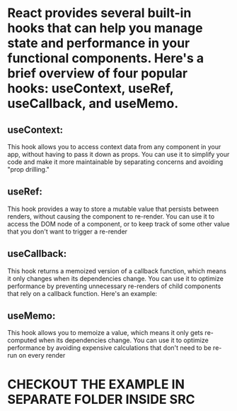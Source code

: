 # React provides several built-in hooks that can help you manage state and performance in your functional components. Here's a brief overview of four popular hooks: useContext, useRef, useCallback, and useMemo.

## useContext: 
This hook allows you to access context data from any component in your app, without having to pass it down as props. You can use it to simplify your code and make it more maintainable by separating concerns and avoiding "prop drilling."

## useRef: 
This hook provides a way to store a mutable value that persists between renders, without causing the component to re-render. You can use it to access the DOM node of a component, or to keep track of some other value that you don't want to trigger a re-render


## useCallback: 
This hook returns a memoized version of a callback function, which means it only changes when its dependencies change. You can use it to optimize performance by preventing unnecessary re-renders of child components that rely on a callback function. Here's an example:


## useMemo: 
This hook allows you to memoize a value, which means it only gets re-computed when its dependencies change. You can use it to optimize performance by avoiding expensive calculations that don't need to be re-run on every render


# CHECKOUT THE EXAMPLE IN SEPARATE FOLDER INSIDE SRC
